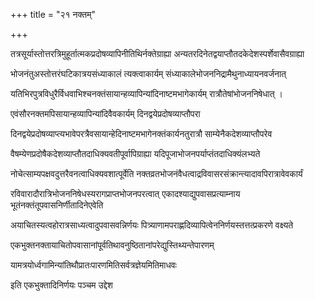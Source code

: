 +++
title = "२१  नक्तम्"

+++

तत्रसूर्यास्तोत्तरत्रिमुहूर्तात्मकप्रदोषव्यापिनीतिथिर्नक्तेग्राह्या अन्यतरदिनेतद्वयाप्तौतदकेदेशस्पर्शेवासैवग्राह्या

भोजनंतुअस्तोत्तरंघटिकात्रयसंध्याकालं त्यक्त्वाकार्यम् संध्याकालेभोजननिद्रामैथुनाध्यायनवर्जनात्

यतिभिरपुत्रविधुरैर्विधवाभिश्चनक्तंसायान्हव्यापिन्यांदिनाष्टमभागेकार्यम् रात्रौतेषांभोजननिषेधात् ।

एवंसौरनक्तमपिसायान्हव्यापिन्यांदिवैवकार्यम् दिनद्वयेप्रदोषव्याप्तौपरा

दिनद्वयेप्रदोषव्याप्त्यभावेपरत्रैवसायान्हेदिनाष्टमभागेनक्तंकार्यनतुरात्रौ साम्येनैकदेशव्याप्तौपरेव

वैषम्येणप्रदोषैकदेशव्याप्तौतदाधिक्यवतीपूर्वापिग्राह्या यदिपूजाभोजनपर्याप्तंतदाधिक्यंलभ्यते

नोचेत्साम्यपक्षवदुत्तरैवनत्वाधिक्यवशात्पूर्वेति नक्तव्रतभोजनंवैधत्वाद्रविवासरसंक्रान्त्यादावपिरात्रावेवकार्यं

रविवारादौरात्रिभोजननिषेधस्यरागप्राप्तभोजनपरत्वात् एकादश्याद्युपवासप्रत्याम्नाय भूतंनक्तंतूपवासनिर्णीतादिनेएवेति

अयाचितस्यत्वहोरात्रसाध्यत्वादुपवासवन्निर्णयः पित्र्याणामपराह्णदिव्यापित्वेननिर्णयस्तत्तत्प्रकरणे वक्ष्यते

एकभुक्तनक्तायाचितोपवासानांपूर्वतिथावनुष्ठितानांपरेद्युस्तिथ्यन्तेपारणम्

यामत्रयोर्ध्वगामिन्यांतिथौप्रातःपारणमितिसर्वत्रज्ञेयमितिमाधवः

इति एकभुक्तादिनिर्णयः पञ्चम उद्देश
